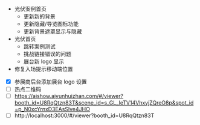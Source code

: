 - 光伏案例首页
	- 更新新的背景
	- 更新隐藏/导览图标功能
	- 更新背景遮罩显示与隐藏
- 光伏首页
	- 跳转案例测试
	- 挑战链接错误的问题
	- 展台新 logo 显示
- 修复入场提示移动端位置

- [x] 参展商后台添加展台 logo 设置
- [ ] 热点二维码
- [ ] https://aishow.aiyunhuizhan.com/#/viewer?booth_id=U8RqQtzn83T&scene_id=s_GL_IeTV14VhxvjZQreO8p&spot_id=p_N0xcYrnxD3EAsSlve4JHO
- [ ] http://localhost:3000/#/viewer?booth_id=U8RqQtzn83T